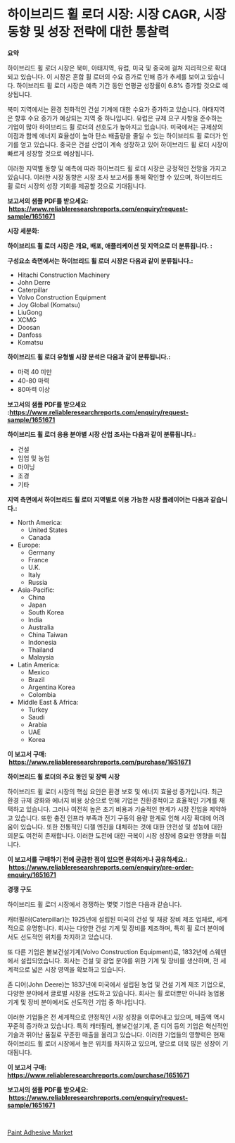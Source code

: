 <p><h1>하이브리드 휠 로더 시장: 시장 CAGR, 시장 동향 및 성장 전략에 대한 통찰력</h1></p><p><strong>요약</strong></p>
<p><p>하이브리드 휠 로더 시장은 북미, 아태지역, 유럽, 미국 및 중국에 걸쳐 지리적으로 확대되고 있습니다. 이 시장은 혼합 휠 로더의 수요 증가로 인해 증가 추세를 보이고 있습니다. 하이브리드 휠 로더 시장은 예측 기간 동안 연평균 성장률이 6.8% 증가할 것으로 예상됩니다.</p><p>북미 지역에서는 환경 친화적인 건설 기계에 대한 수요가 증가하고 있습니다. 아태지역은 향후 수요 증가가 예상되는 지역 중 하나입니다. 유럽은 규제 요구 사항을 준수하는 기업이 많아 하이브리드 휠 로더의 선호도가 높아지고 있습니다. 미국에서는 규제상의 이점과 함께 에너지 효율성이 높아 탄소 배출량을 줄일 수 있는 하이브리드 휠 로더가 인기를 얻고 있습니다. 중국은 건설 산업이 계속 성장하고 있어 하이브리드 휠 로더 시장이 빠르게 성장할 것으로 예상됩니다.</p><p>이러한 지역별 동향 및 예측에 따라 하이브리드 휠 로더 시장은 긍정적인 전망을 가지고 있습니다. 이러한 시장 동향은 시장 조사 보고서를 통해 확인할 수 있으며, 하이브리드 휠 로더 시장의 성장 기회를 제공할 것으로 기대됩니다.</p></p>
<p><strong>보고서의 샘플 PDF를 받으세요: &nbsp;<a href="https://www.reliableresearchreports.com/enquiry/request-sample/1651671">https://www.reliableresearchreports.com/enquiry/request-sample/1651671</a></strong></p>
<p><strong>시장 세분화:</strong></p>
<p><strong> 하이브리드 휠 로더 시장은 개요, 배포, 애플리케이션 및 지역으로 더 분류됩니다. :</strong></p>
<p><strong>구성요소 측면에서는 하이브리드 휠 로더 시장은 다음과 같이 분류됩니다.:</strong></p>
<p><ul><li>Hitachi Construction Machinery</li><li>John Derre</li><li>Caterpillar</li><li>Volvo Construction Equipment</li><li>Joy Global (Komatsu)</li><li>LiuGong</li><li>XCMG</li><li>Doosan</li><li>Danfoss</li><li>Komatsu</li></ul></p>
<p><strong> 하이브리드 휠 로더 유형별 시장 분석은 다음과 같이 분류됩니다.:</strong></p>
<p><ul><li>마력 40 미만</li><li>40-80 마력</li><li>80마력 이상</li></ul></p>
<p><strong>보고서의 샘플 PDF를 받으세요 :<a href="https://www.reliableresearchreports.com/enquiry/request-sample/1651671">https://www.reliableresearchreports.com/enquiry/request-sample/1651671</a></strong></p>
<p><strong> 하이브리드 휠 로더 응용 분야별 시장 산업 조사는 다음과 같이 분류됩니다.:</strong></p>
<p><ul><li>건설</li><li>임업 및 농업</li><li>마이닝</li><li>조경</li><li>기타</li></ul></p>
<p><strong>지역 측면에서 하이브리드 휠 로더 지역별로 이용 가능한 시장 플레이어는 다음과 같습니다.:</strong></p>
<p><ul>
    <li>
        North America:
        <ul>
            <li>United States</li>
            <li>Canada</li>
        </ul>
    </li>
    <li>
        Europe:
        <ul>
            <li>Germany</li>
            <li>France</li>
            <li>U.K.</li>
            <li>Italy</li>
            <li>Russia</li>
        </ul>
    </li>
    <li>
        Asia-Pacific:
        <ul>
            <li>China</li>
            <li>Japan</li>
            <li>South Korea</li>
            <li>India</li>
            <li>Australia</li>
            <li>China Taiwan</li>
            <li>Indonesia</li>
            <li>Thailand</li>
            <li>Malaysia</li>
        </ul>
    </li>
    <li>
        Latin America:
        <ul>
            <li>Mexico</li>
            <li>Brazil</li>
            <li>Argentina Korea</li>
            <li>Colombia</li>
        </ul>
    </li>
    <li>
        Middle East & Africa:
        <ul>
            <li>Turkey</li>
            <li>Saudi</li>
            <li>Arabia</li>
            <li>UAE</li>
            <li>Korea</li>
        </ul>
    </li>
    </ul></p>
<p><strong>이 보고서 구매: &nbsp;<a href="https://www.reliableresearchreports.com/purchase/1651671">https://www.reliableresearchreports.com/purchase/1651671</a></strong></p>
<p><strong>하이브리드 휠 로더의 주요 동인 및 장벽 시장</strong></p>
<p><p>하이브리드 휠 로더 시장의 핵심 요인은 환경 보호 및 에너지 효율성 증가입니다. 최근 환경 규제 강화와 에너지 비용 상승으로 인해 기업은 친환경적이고 효율적인 기계를 채택하고 있습니다. 그러나 여전히 높은 초기 비용과 기술적인 한계가 시장 진입을 제약하고 있습니다. 또한 충전 인프라 부족과 전기 구동의 용량 한계로 인해 시장 확대에 어려움이 있습니다. 또한 전통적인 디젤 엔진을 대체하는 것에 대한 안전성 및 성능에 대한 의문도 여전히 존재합니다. 이러한 도전에 대한 극복이 시장 성장에 중요한 영향을 미칩니다.</p></p>
<p><strong>이 보고서를 구매하기 전에 궁금한 점이 있으면 문의하거나 공유하세요.: &nbsp;<a href="https://www.reliableresearchreports.com/enquiry/pre-order-enquiry/1651671">https://www.reliableresearchreports.com/enquiry/pre-order-enquiry/1651671</a></strong></p>
<p><strong>경쟁 구도</strong></p>
<p><p>하이브리드 휠 로더 시장에서 경쟁하는 몇몇 기업은 다음과 같습니다. </p><p>캐터필러(Caterpillar)는 1925년에 설립된 미국의 건설 및 채광 장비 제조 업체로, 세계적으로 유명합니다. 회사는 다양한 건설 기계 및 장비를 제조하며, 특히 휠 로더 분야에서도 선도적인 위치를 차지하고 있습니다. </p><p>또 다른 기업은 볼보건설기계(Volvo Construction Equipment)로, 1832년에 스웨덴에서 설립되었습니다. 회사는 건설 및 광업 분야를 위한 기계 및 장비를 생산하며, 전 세계적으로 넓은 시장 영역을 확보하고 있습니다. </p><p>존 디어(John Deere)는 1837년에 미국에서 설립된 농업 및 건설 기계 제조 기업으로, 다양한 분야에서 글로벌 시장을 선도하고 있습니다. 회사는 휠 로더뿐만 아니라 농업용 기계 및 장비 분야에서도 선도적인 기업 중 하나입니다. </p><p>이러한 기업들은 전 세계적으로 안정적인 시장 성장을 이루어내고 있으며, 매출액 역시 꾸준히 증가하고 있습니다. 특히 캐터필러, 볼보건설기계, 존 디어 등의 기업은 혁신적인 기술과 뛰어난 품질로 꾸준한 매출을 올리고 있습니다. 이러한 기업들의 영향력은 현재 하이브리드 휠 로더 시장에서 높은 위치를 차지하고 있으며, 앞으로 더욱 많은 성장이 기대됩니다.</p></p>
<p><strong>이 보고서 구매: &nbsp; <a href="https://www.reliableresearchreports.com/purchase/1651671">https://www.reliableresearchreports.com/purchase/1651671</a></strong></p>
<p><strong>보고서의 샘플 PDF를 받으세요: &nbsp;<a href="https://www.reliableresearchreports.com/enquiry/request-sample/1651671">https://www.reliableresearchreports.com/enquiry/request-sample/1651671</a></strong><strong></strong></p>
<p>&nbsp;</p>
<p><p><a href="https://noble-drawer-34c.notion.site/Paint-Adhesive-Market-Research-Report-Reveals-The-Latest-Trends-And-Opportunities-of-this-Market-for-12c669ebc3f74815ac787ef3907973a0">Paint Adhesive Market</a></p></p>